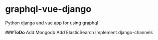 # graphql-vue-django

Python django and vue app for using graphql

**###ToDo**
Add Mongodb
Add ElasticSearch
Implement django-channels

